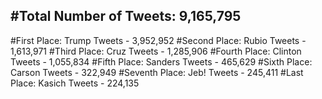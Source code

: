 #Total Number of Tweets: 9,165,795 
---
#First Place: Trump Tweets - 3,952,952
#Second Place: Rubio Tweets - 1,613,971
#Third Place: Cruz Tweets - 1,285,906
#Fourth Place: Clinton Tweets - 1,055,834
#Fifth Place: Sanders Tweets - 465,629
#Sixth Place: Carson Tweets - 322,949
#Seventh Place: Jeb! Tweets - 245,411
#Last Place: Kasich Tweets - 224,135
